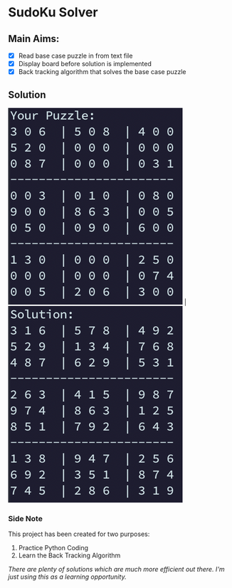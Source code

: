 # SudoKu Solver
	
## Main Aims:
- [x] Read base case puzzle in from text file
- [x] Display board before solution is implemented
- [x] Back tracking algorithm that solves the base case puzzle

## Solution
![Displayed Puzzle](imgs/Loaded_Puzzle.png) | ![Solved Puzzle](imgs/Solved_Puzzle.png)

### Side Note
This project has been created for two purposes:
1. Practice Python Coding
2. Learn the Back Tracking Algorithm

_There are plenty of solutions which are much more efficient out there. I'm just using this as a learning opportunity._

